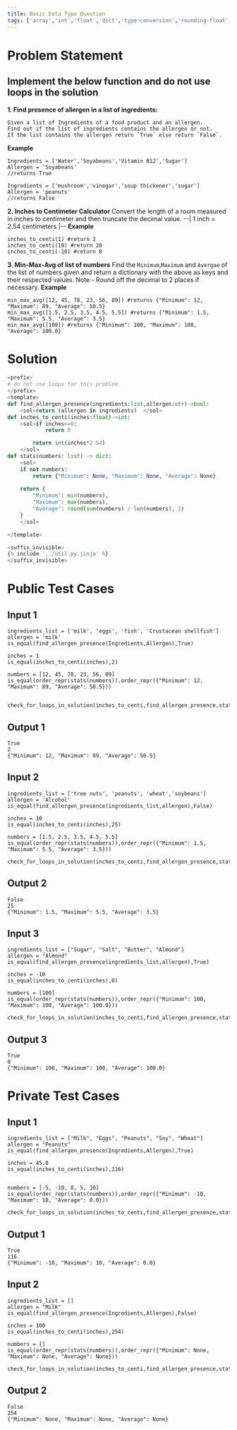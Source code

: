 ```yaml
---
title: Basic Data Type Question
tags: ['array','int','float','dict','type-conversion','rounding-float','truncate']
---
```


# Problem Statement
## Implement the below function and do not use loops in the solution
**1. Find presence of allergen in a list of ingredients:**

    Given a list of Ingredients of a food product and an allergen. 
    Find out if the list of ingredients contains the allergen or not. 
    If the list contains the allergen return `True` else return `False`.
    

**Example**
```py3
Ingredients = ['Water','Soyabeans','Vitamin B12','Sugar']
Allergen = 'Soyabeans'
//returns True
```
```py3
Ingredients = ['mushroom','vinegar','soup thickener','sugar']
Allergen = 'peanuts'
//returns False
```
**2. Inches to Centimeter Calculator**
    Convert the length of a room measured in inches to centimeter and then truncate the decimal value.
    --| 1 inch = 2.54 centimeters |--
**Example**
```py3
inches_to_centi(1) #return 2
inches_to_centi(10) #return 20
inches_to_centi(-10) #return 0
```
**3. Min-Max-Avg of list of numbers**
    Find the `Minimum`,`Maximum` and `Avergae` of the list of numbers given and return a dictionary with the above as keys and their respected values.
    Note:- Round off the decimal to 2 places if necessary.
**Example**
```py3
min_max_avg([12, 45, 78, 23, 56, 89]) #returns {"Minimum": 12, "Maximum": 89, "Average": 50.5}
min_max_avg([1.5, 2.5, 3.5, 4.5, 5.5]) #returns {"Minimum": 1.5, "Maximum": 5.5, "Average": 3.5}
min_max_avg([100]) #returns {"Minimum": 100, "Maximum": 100, "Average": 100.0}
```
# Solution
```python test.py  -r 'python test.py'
<prefix>
# do not use loops for this problem.
</prefix>
<template>
def find_allergen_presence(ingredients:list,allergen:str)->bool:
    <sol>return (allergen in ingredients)  </sol>
def inches_to_centi(inches:float)->int:
    <sol>if inches<=0:
            return 0

        return int(inches*2.54)
    </sol>
def stats(numbers: list) -> dict:
    <sol>
    if not numbers:  
        return {"Minimum": None, "Maximum": None, "Average": None}
    
    return {
        "Minimum": min(numbers),
        "Maximum": max(numbers),
        "Average": round(sum(numbers) / len(numbers), 2)  
    }
    </sol>

</template>

<suffix_invisible>
{% include '../util.py.jinja' %}
</suffix_invisible>
```

# Public Test Cases

## Input 1

```
ingredients_list = ['milk', 'eggs', 'fish', 'Crustacean shellfish']
allergen = 'milk'
is_equal(find_allergen_presence(Ingredients,Allergen),True)

inches = 1
is_equal(inches_to_centi(inches),2)

numbers = [12, 45, 78, 23, 56, 89]
is_equal(order_repr(stats(numbers)),order_repr({"Minimum": 12, "Maximum": 89, "Average": 50.5}))


check_for_loops_in_solution(inches_to_centi,find_allergen_presence,stats)
```

## Output 1

```
True
2
{"Minimum": 12, "Maximum": 89, "Average": 50.5}
```


## Input 2

```
ingredients_list = ['tree nuts', 'peanuts', 'wheat','soybeans']
allergen = 'Alcohol'
is_equal(find_allergen_presence(ingredients_list,allergen),False)

inches = 10
is_equal(inches_to_centi(inches),25)

numbers = [1.5, 2.5, 3.5, 4.5, 5.5]
is_equal(order_repr(stats(numbers)),order_repr({"Minimum": 1.5, "Maximum": 5.5, "Average": 3.5}))

check_for_loops_in_solution(inches_to_centi,find_allergen_presence,stats)
```

## Output 2

```
False
25
{"Minimum": 1.5, "Maximum": 5.5, "Average": 3.5}
```


## Input 3

```
ingredients_list = ["Sugar", "Salt", "Butter", "Almond"]
allergen = "Almond"
is_equal(find_allergen_presence(ingredients_list,allergen),True)

inches = -10
is_equal(inches_to_centi(inches),0)

numbers = [100]
is_equal(order_repr(stats(numbers)),order_repr({"Minimum": 100, "Maximum": 100, "Average": 100.0}))

check_for_loops_in_solution(inches_to_centi,find_allergen_presence,stats)
```

## Output 3

```
True
0
{"Minimum": 100, "Maximum": 100, "Average": 100.0}

```





# Private Test Cases

## Input 1

```
ingredients_list = ["Milk", "Eggs", "Peanuts", "Soy", "Wheat"]
allergen = "Peanuts"
is_equal(find_allergen_presence(Ingredients,Allergen),True)

inches = 45.8
is_equal(inches_to_centi(inches),116)


numbers = [-5, -10, 0, 5, 10]
is_equal(order_repr(stats(numbers)),order_repr({"Minimum": -10, "Maximum": 10, "Average": 0.0}))

check_for_loops_in_solution(inches_to_centi,find_allergen_presence,stats)
```

## Output 1

```
True
116
{"Minimum": -10, "Maximum": 10, "Average": 0.0}

```

## Input 2

```
ingredients_list = []
allergen = "Milk"
is_equal(find_allergen_presence(Ingredients,Allergen),False)

inches = 100
is_equal(inches_to_centi(inches),254)

numbers = []
is_equal(order_repr(stats(numbers)),order_repr({"Minimum": None, "Maximum": None, "Average": None}))

check_for_loops_in_solution(inches_to_centi,find_allergen_presence,stats)

```

## Output 2

```
False
254
{"Minimum": None, "Maximum": None, "Average": None}

```


